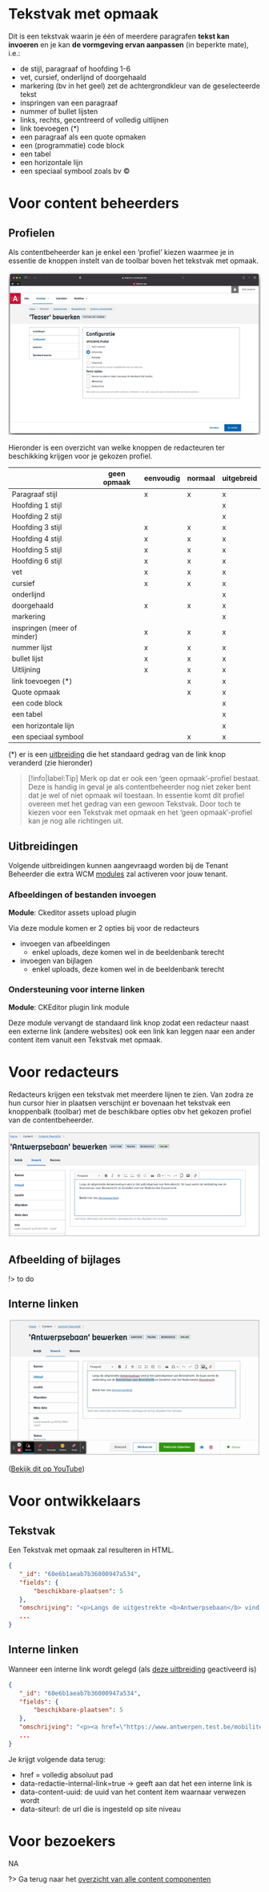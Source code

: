 # Tekstvak met opmaak

Dit is een tekstvak waarin je één of meerdere paragrafen **tekst kan invoeren** en je kan **de vormgeving ervan aanpassen** (in beperkte mate), i.e.:
- de stijl, paragraaf of hoofding 1-6
- vet, cursief, onderlijnd of doorgehaald
- markering (bv in het geel) zet de achtergrondkleur van de geselecteerde tekst
- inspringen van een paragraaf
- nummer of bullet lijsten
- links, rechts, gecentreerd of volledig uitlijnen
- link toevoegen (*)
- een paragraaf als een quote opmaken
- een (programmatie) code block 
- een tabel
- een horizontale lijn 
- een speciaal symbool zoals bv ©

# Voor content beheerders

## Profielen

Als contentbeheerder kan je enkel een ‘profiel’ kiezen waarmee je in essentie de knoppen instelt van de toolbar boven het tekstvak met opmaak.

![tekstvak-opmaak-config](../assets/tekstvak-opmaak-config.png)

Hieronder is een overzicht van welke knoppen de redacteuren ter beschikking krijgen voor je gekozen profiel.

|                             | geen opmaak | eenvoudig | normaal | uitgebreid |
|-----------------------------|-------------|-----------|---------|------------|
| Paragraaf stijl             |             |     x     |    x    |      x     |
| Hoofding 1 stijl            |             |           |         |      x     |
| Hoofding 2 stijl            |             |           |         |      x     |
| Hoofding 3 stijl            |             |     x     |    x    |      x     |
| Hoofding 4 stijl            |             |     x     |    x    |      x     |
| Hoofding 5 stijl            |             |     x     |    x    |      x     |
| Hoofding 6 stijl            |             |     x     |    x    |      x     |
| vet                         |             |     x     |    x    |      x     |
| cursief                     |             |     x     |    x    |      x     |
| onderlijnd                  |             |           |         |      x     |
| doorgehaald                 |             |     x     |    x    |      x     |
| markering                   |             |           |         |      x     |
| inspringen (meer of minder) |             |     x     |    x    |      x     |
| nummer lijst                |             |     x     |    x    |      x     |
| bullet lijst                |             |     x     |    x    |      x     |
| Uitlijning                  |             |     x     |    x    |      x     |
| link toevoegen (*)          |             |           |    x    |      x     |
| Quote opmaak                |             |           |    x    |      x     |
| een code block              |             |           |         |      x     |
| een tabel                   |             |           |         |      x     |
| een horizontale lijn        |             |           |         |      x     |
| een speciaal symbool        |             |           |    x    |      x     |
                
(*) er is een [uitbreiding](/redactie/content/inrichten-cc-tekstvak-met-opmaak#uitbreidingen) die het standaard gedrag van de link knop veranderd (zie hieronder)

> [!info|label:Tip]
> Merk op dat er ook een ‘geen opmaak’-profiel  bestaat. Deze is handig in geval je als contentbeheerder nog niet zeker bent dat je wel of niet opmaak wil toestaan. In 
> essentie komt dit profiel overeen met het gedrag van een gewoon Tekstvak. Door toch te kiezen voor een Tekstvak met opmaak en het ‘geen opmaak’-profiel kan je nog alle 
> richtingen uit.

## Uitbreidingen

Volgende uitbreidingen kunnen aangevraagd worden bij de Tenant Beheerder die extra WCM [modules](https://docs.google.com/spreadsheets/d/1OIwIALMTWy9D8o6iJOCiN6axOqGOdtirJ0Khe3-6BFQ/edit#gid=0) zal activeren voor jouw tenant. 

### Afbeeldingen of bestanden invoegen

**Module**: Ckeditor assets upload plugin

Via deze module komen er 2 opties bij voor de redacteurs 
- invoegen van afbeeldingen
    - enkel uploads, deze komen wel in de beeldenbank terecht
- invoegen van bijlagen
    - enkel uploads, deze komen wel in de beeldenbank terecht

### Ondersteuning voor interne linken

**Module**: CKEditor plugin link module

Deze module vervangt de standaard link knop zodat een redacteur naast een externe link (andere websites) ook een link kan leggen naar een ander content item vanuit een Tekstvak met opmaak.

# Voor redacteurs

Redacteurs krijgen een tekstvak met meerdere lijnen te zien. Van zodra ze hun cursor hier in plaatsen verschijnt er bovenaan het tekstvak een knoppenbalk (toolbar) met de beschikbare opties obv het gekozen profiel van de contentbeheerder. 

![tekstvak-opmaak-redactie](../assets/tekstvak-opmaak-redactie.png)

## Afbeelding of bijlages

!> to do

## Interne linken

![tekstvak-opmaak-redactie2](../assets/tekstvak-opmaak-redactie2.png)

([Bekijk dit op YouTube](https://youtu.be/UoJ9B8n7ylo':target="_blank"'))

# Voor ontwikkelaars

## Tekstvak

Een Tekstvak met opmaak zal resulteren in HTML. 

```json
{
   "_id": "60e6b1aeab7b36000947a534",
   "fields": {
       "beschikbare-plaatsen": 5
   },
   "omschrijving": "<p>Langs de uitgestrekte <b>Antwerpsebaan</b> vind je het politiekantoor van Berendrecht. De baan vormt de verbinding van de Noorderlaan over Berendrecht en Zandvliet met het Nederlandse Ossendrecht.</p>...",
   ...
}
```

## Interne linken

Wanneer een interne link wordt gelegd (als [deze uitbreiding](https://docs.google.com/document/d/19RHSpMWIhUoD4ST7d4fvd1Z-mqxb14shNrsly_mDGs4/edit#heading=h.kzgykewvqpka) geactiveerd is)

```json
{
   "_id": "60e6b1aeab7b36000947a534",
   "fields": {
       "beschikbare-plaatsen": 5
   },
   "omschrijving": "<p><a href=\"https://www.antwerpen.test.be/mobiliteit-en-parkeren\" data-redactie-internal-link=\"true\" data-content-uuid=\"26592882-44da-4105-9616-3a56fee17ee5\" data-siteurl=\"https://www.antwerpen.test.be\">sdqsdqsdqsd</a></p>",
   ...
}
```
Je krijgt volgende data terug:
- href = volledig absoluut pad
- data-redactie-internal-link=true -> geeft aan dat het een interne link is
- data-content-uuid: de uuid van het content item waarnaar verwezen wordt
- data-siteurl: de url die is ingesteld op site niveau

# Voor bezoekers

NA

?> Ga terug naar het [overzicht van alle content componenten](/redactie/content/inrichten-cc-standaard.md)